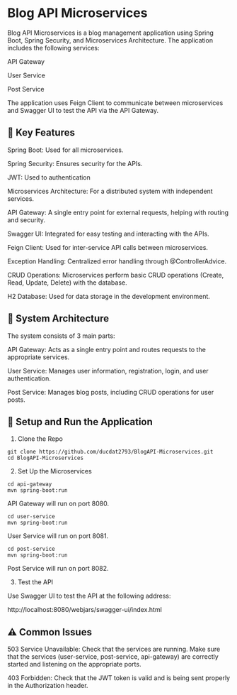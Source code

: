 # Blog API Microservices 
Blog API Microservices is a blog management application using Spring Boot, Spring Security, and Microservices Architecture. The application includes the following services:

API Gateway

User Service

Post Service

The application uses Feign Client to communicate between microservices and Swagger UI to test the API via the API Gateway.

## 📌 Key Features

Spring Boot: Used for all microservices.

Spring Security: Ensures security for the APIs.

JWT: Used to authentication

Microservices Architecture: For a distributed system with independent services.

API Gateway: A single entry point for external requests, helping with routing and security.

Swagger UI: Integrated for easy testing and interacting with the APIs.

Feign Client: Used for inter-service API calls between microservices.

Exception Handling: Centralized error handling through @ControllerAdvice.

CRUD Operations: Microservices perform basic CRUD operations (Create, Read, Update, Delete) with the database.

H2 Database: Used for data storage in the development environment.

## 🚀 System Architecture
The system consists of 3 main parts:

API Gateway: Acts as a single entry point and routes requests to the appropriate services.

User Service: Manages user information, registration, login, and user authentication.

Post Service: Manages blog posts, including CRUD operations for user posts.

## 🔧 Setup and Run the Application
1. Clone the Repo
```
git clone https://github.com/ducdat2793/BlogAPI-Microservices.git
cd BlogAPI-Microservices
```
2. Set Up the Microservices
```
cd api-gateway
mvn spring-boot:run
```
API Gateway will run on port 8080.
```
cd user-service
mvn spring-boot:run
```
User Service will run on port 8081.
```
cd post-service
mvn spring-boot:run
```
Post Service will run on port 8082.

3. Test the API
   
Use Swagger UI to test the API at the following address:

http://localhost:8080/webjars/swagger-ui/index.html

## ⚠️ Common Issues

503 Service Unavailable: Check that the services are running. Make sure that the services (user-service, post-service, api-gateway) are correctly started and listening on the appropriate ports.

403 Forbidden: Check that the JWT token is valid and is being sent properly in the Authorization header.
